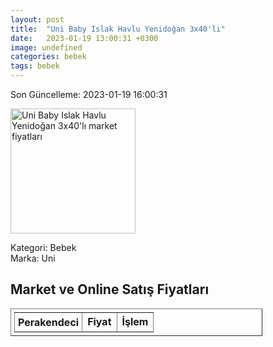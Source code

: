 ```yaml
---
layout: post
title:  "Uni Baby Islak Havlu Yenidoğan 3x40'lı"
date:   2023-01-19 13:00:31 +0300
image: undefined
categories: bebek
tags: bebek
---
```


Son Güncelleme: 2023-01-19 16:00:31

<img src="undefined" width="200" alt="Uni Baby Islak Havlu Yenidoğan 3x40'lı market fiyatları" />

Kategori: Bebek
<br />
Marka: Uni

<h2>Market ve Online Satış Fiyatları</h2>

<table border="1" style="padding: 5px;width:80%;">
  <tr>
    <td style="padding: 5px;"><strong>Perakendeci</strong></td>
    <td><strong>Fiyat</strong></td>
    <td><strong>İşlem</strong></td>
  </tr>
  
</table>
